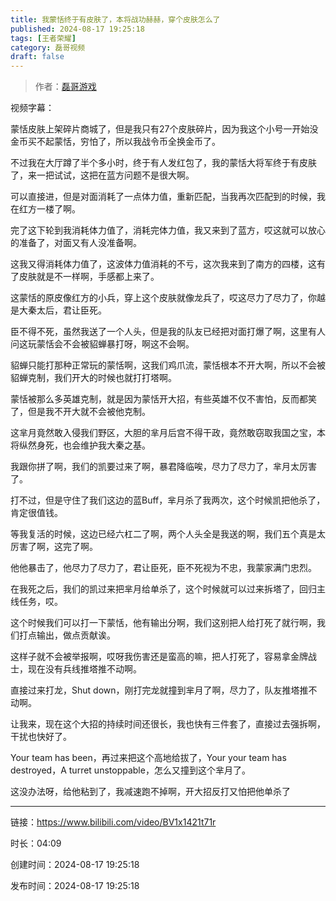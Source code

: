 ```yaml
---
title: 我蒙恬终于有皮肤了，本将战功赫赫，穿个皮肤怎么了
published: 2024-08-17 19:25:18
tags: [王者荣耀]
category: 磊哥视频
draft: false
---
```



> 作者：[磊哥游戏](https://space.bilibili.com/268941858?spm_id_from=333.788.upinfo.head.click)

视频字幕：

蒙恬皮肤上架碎片商城了，但是我只有27个皮肤碎片，因为我这个小号一开始没金币买不起蒙恬，穷怕了，所以我战令币全换金币了。

不过我在大厅蹲了半个多小时，终于有人发红包了，我的蒙恬大将军终于有皮肤了，来一把试试，这把在蓝方问题不是很大啊。

可以直接进，但是对面消耗了一点体力值，重新匹配，当我再次匹配到的时候，我在红方一楼了啊。

完了这下轮到我消耗体力值了，消耗完体力值，我又来到了蓝方，哎这就可以放心的准备了，对面又有人没准备啊。

这我又得消耗体力值了，这波体力值消耗的不亏，这次我来到了南方的四楼，这有了皮肤就是不一样啊，手感都上来了。

这蒙恬的原皮像红方的小兵，穿上这个皮肤就像龙兵了，哎这尽力了尽力了，你越是大秦太后，君让臣死。

臣不得不死，虽然我送了一个人头，但是我的队友已经把对面打爆了啊，这里有人问这玩蒙恬会不会被貂蝉暴打呀，啊这不会啊。

貂蝉只能打那种正常玩的蒙恬啊，这我们鸡爪流，蒙恬根本不开大啊，所以不会被貂蝉克制，我们开大的时候也就打打塔啊。

蒙恬被那么多英雄克制，就是因为蒙恬开大招，有些英雄不仅不害怕，反而都笑了，但是我不开大就不会被他克制。

这芈月竟然敢入侵我们野区，大胆的芈月后宫不得干政，竟然敢窃取我国之宝，本将纵然身死，也会维护我大秦之基。

我跟你拼了啊，我们的凯要过来了啊，暴君降临唉，尽力了尽力了，芈月太厉害了。

打不过，但是守住了我们这边的蓝Buff，芈月杀了我两次，这个时候凯把他杀了，肯定很值钱。

等我复活的时候，这边已经六杠二了啊，两个人头全是我送的啊，我们五个真是太厉害了啊，这完了啊。

他他暴击了，他尽力了尽力了，君让臣死，臣不死视为不忠，我蒙家满门忠烈。

在我死之后，我们的凯过来把芈月给单杀了，这个时候就可以过来拆塔了，回归主线任务，哎。

这个时候我们可以打一下蒙恬，他有输出分啊，我们这别把人给打死了就行啊，我们打点输出，做点贡献诶。

这样子就不会被举报啊，哎呀我伤害还是蛮高的嘛，把人打死了，容易拿金牌战士，现在没有兵线推塔推不动啊。

直接过来打龙，Shut down，刚打完龙就撞到芈月了啊，尽力了，队友推塔推不动啊。

让我来，现在这个大招的持续时间还很长，我也快有三件套了，直接过去强拆啊，干扰也快好了。

Your team has been，再过来把这个高地给拔了，Your your team has destroyed，A turret unstoppable，怎么又撞到这个芈月了。

这没办法呀，给他粘到了，我减速跑不掉啊，开大招反打又怕把他单杀了

---


链接：https://www.bilibili.com/video/BV1x1421t71r



时长：04:09

创建时间：2024-08-17 19:25:18

发布时间：2024-08-17 19:25:18
